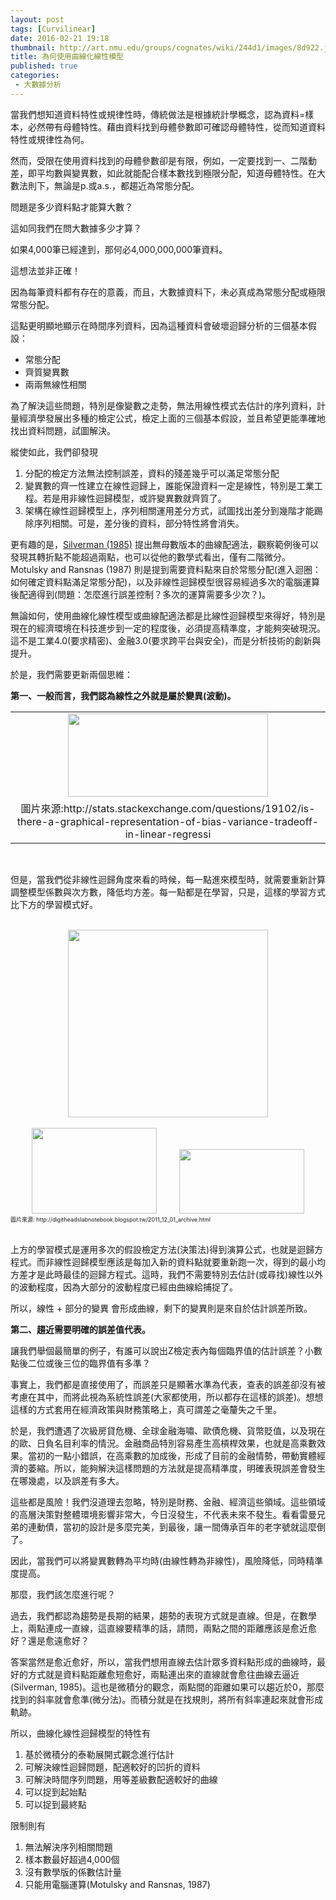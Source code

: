 ```yaml
---
layout: post
tags: [Curvilinear]
date: 2016-02-21 19:18
thumbnail: http://art.nmu.edu/groups/cognates/wiki/244d1/images/8d922.jpg
title: 為何使用曲線化線性模型
published: true
categories:
 - 大數據分析
---
```



當我們想知道資料特性或規律性時，傳統做法是根據統計學概念，認為資料=樣本，必然帶有母體特性。藉由資料找到母體參數即可確認母體特性，從而知道資料特性或規律性為何。

然而，受限在使用資料找到的母體參數卻是有限，例如，一定要找到一、二階動差，即平均數與變異數，如此就能配合樣本數找到極限分配，知道母體特性。在大數法則下，無論是p.或a.s.，都趨近為常態分配。

問題是多少資料點才能算大數？

這如同我們在問大數據多少才算？

如果4,000筆已經達到，那何必4,000,000,000筆資料。

這想法並非正確！

因為每筆資料都有存在的意義，而且，大數據資料下，未必真成為常態分配或極限常態分配。

<!--more-->

這點更明顯地顯示在時間序列資料，因為這種資料會破壞迴歸分析的三個基本假設：

- 常態分配
- 齊質變異數
- 兩兩無線性相關

為了解決這些問題，特別是像變數之走勢，無法用線性模式去估計的序列資料，計量經濟學發展出多種的檢定公式，檢定上面的三個基本假設，並且希望更能準確地找出資料問題，試圖解決。

縱使如此，我們卻發現

1. 分配的檢定方法無法控制誤差，資料的殘差幾乎可以滿足常態分配
2. 變異數的齊一性建立在線性迴歸上，誰能保證資料一定是線性，特別是工業工程。若是用非線性迴歸模型，或許變異數就齊質了。
3. 架構在線性迴歸模型上，序列相關運用差分方式，試圖找出差分到幾階才能踢除序列相關。可是，差分後的資料，部分特性將會消失。

更有趣的是，[Silverman (1985)](http://www.fasebj.org/content/1/5/365.full.pdf) 提出無母數版本的曲線配適法，觀察範例後可以發現其轉折點不能超過兩點，也可以從他的數學式看出，僅有二階微分。Motulsky and Ransnas (1987) 則是提到需要資料點來自於常態分配(進入迴圈：如何確定資料點滿足常態分配)，以及非線性迴歸模型很容易經過多次的電腦運算後配適得到(問題：怎麼進行誤差控制？多次的運算需要多少次？)。

無論如何，使用曲線化線性模型或曲線配適法都是比線性迴歸模型來得好，特別是現在的經濟環境在科技進步到一定的程度後，必須提高精準度，才能夠突破現況。這不是工業4.0(要求精密)、金融3.0(要求跨平台與安全)，而是分析技術的創新與提升。

於是，我們需要更新兩個思維：

**第一、一般而言，我們認為線性之外就是屬於變異(波動)。**

<table align="center" cellpadding="0" cellspacing="0" class="tr-caption-container" style="margin-left: auto; margin-right: auto; text-align: center;"><tbody>
<tr><td style="text-align: center;"><a href="http://i.stack.imgur.com/8RlJk.png" imageanchor="1" style="margin-left: auto; margin-right: auto;"><img border="0" src="http://i.stack.imgur.com/8RlJk.png" height="133" width="320" /></a></td></tr>
<tr><td class="tr-caption" style="text-align: center;">圖片來源:http://stats.stackexchange.com/questions/19102/is-there-a-graphical-representation-of-bias-variance-tradeoff-in-linear-regressi</td></tr>
</tbody></table>
<div dir="ltr">
<br /></div>


但是，當我們從非線性迴歸角度來看的時候，每一點進來模型時，就需要重新計算調整模型係數與次方數，降低均方差。每一點都是在學習，只是，這樣的學習方式比下方的學習模式好。
<div dir="ltr">
<br /></div>
<div class="separator" style="clear: both; text-align: center;">
<a href="http://4.bp.blogspot.com/--WWoxH4nUyc/TvQf64GO0dI/AAAAAAAADWY/MhulcDMTZfs/s400/hypothesis.png" imageanchor="1" style="margin-left: 1em; margin-right: 1em;"><img border="0" height="300" src="https://4.bp.blogspot.com/--WWoxH4nUyc/TvQf64GO0dI/AAAAAAAADWY/MhulcDMTZfs/s400/hypothesis.png" width="320" /></a></div>
<div dir="ltr">
<br /></div>
<div class="separator" style="clear: both; text-align: center;">
<a href="http://3.bp.blogspot.com/-UbXALHInZAc/TvQf7LG406I/AAAAAAAADWw/uxoTRaTOQEo/s400/learning_curve_variance.png" imageanchor="1" style="margin-left: 1em; margin-right: 1em;"><img border="0" height="137" src="https://3.bp.blogspot.com/-UbXALHInZAc/TvQf7LG406I/AAAAAAAADWw/uxoTRaTOQEo/s400/learning_curve_variance.png" width="200" /></a>&nbsp;&nbsp;<a href="http://2.bp.blogspot.com/-_SPyaixmkZo/TvQf7Ea3hgI/AAAAAAAADWg/1j1EEkMTlWA/s1600/learning_curve_bias.png" imageanchor="1" style="margin-left: 1em; margin-right: 1em;"><img border="0" height="103" src="https://2.bp.blogspot.com/-_SPyaixmkZo/TvQf7Ea3hgI/AAAAAAAADWg/1j1EEkMTlWA/s1600/learning_curve_bias.png" width="200" /></a></div>
<div dir="ltr">
<span style="font-size: xx-small;">圖片來源:&nbsp;http://digitheadslabnotebook.blogspot.tw/2011_12_01_archive.html</span></div>
<div dir="ltr">
<br /></div>
<div dir="ltr">

上方的學習模式是運用多次的假設檢定方法(決策法)得到演算公式，也就是迴歸方程式。而非線性迴歸模型應該是每加入新的資料點就要重新跑一次，得到的最小均方差才是此時最佳的迴歸方程式。這時，我們不需要特別去估計(或尋找)線性以外的波動程度，因為大部分的波動程度已經由曲線給捕捉了。

所以，線性 + 部分的變異 會形成曲線，剩下的變異則是來自於估計誤差所致。

**第二、趨近需要明確的誤差值代表。**

讓我們舉個最簡單的例子，有誰可以說出Z檢定表內每個臨界值的估計誤差？小數點後二位或後三位的臨界值有多準？

事實上，我們都是直接使用了，而誤差只是顯著水準為代表，查表的誤差卻沒有被考慮在其中，而將此視為系統性誤差(大家都使用，所以都存在這樣的誤差)。想想這樣的方式套用在經濟政策與財務策略上，真可謂差之毫釐失之千里。

於是，我們遭遇了次級房貸危機、全球金融海嘯、歐債危機、貨幣貶值，以及現在的歐、日負名目利率的情況。金融商品特別容易產生高槓桿效果，也就是高乘數效果。當初的一點小錯誤，在高乘數的加成後，形成了目前的金融情勢，帶動實體經濟的萎縮。所以，能夠解決這樣問題的方法就是提高精準度，明確表現誤差會發生在哪幾處，以及誤差有多大。

這些都是風險！我們沒道理去忽略，特別是財務、金融、經濟這些領域。這些領域的高層決策對整體環境影響非常大，今日沒發生，不代表未來不發生。看看雷曼兄弟的連動債，當初的設計是多麼完美，到最後，讓一間傳承百年的老字號就這麼倒了。

因此，當我們可以將變異數轉為平均時(由線性轉為非線性)，風險降低，同時精準度提高。

那麼，我們該怎麼進行呢？

過去，我們都認為趨勢是長期的結果，趨勢的表現方式就是直線。但是，在數學上，兩點連成一直線，這直線要精準的話，請問，兩點之間的距離應該是愈近愈好？還是愈遠愈好？

答案當然是愈近愈好，所以，當我們想用直線去估計眾多資料點形成的曲線時，最好的方式就是資料點距離愈短愈好，兩點連出來的直線就會愈往曲線去逼近(Silverman, 1985)。這也是微積分的觀念，兩點間的距離如果可以趨近於0，那麼找到的斜率就會愈準(微分法)。而積分就是在找規則，將所有斜率連起來就會形成軌跡。

所以，曲線化線性迴歸模型的特性有

1. 基於微積分的泰勒展開式觀念進行估計
2. 可解決線性迴歸問題，配適較好的凹折的資料
3. 可解決時間序列問題，用等差級數配適較好的曲線
4. 可以捉到起始點
5. 可以捉到最終點

限制則有

1. 無法解決序列相關問題
2. 樣本數最好超過4,000個
3. 沒有數學版的係數估計量
4. 只能用電腦運算(Motulsky and Ransnas, 1987) 



